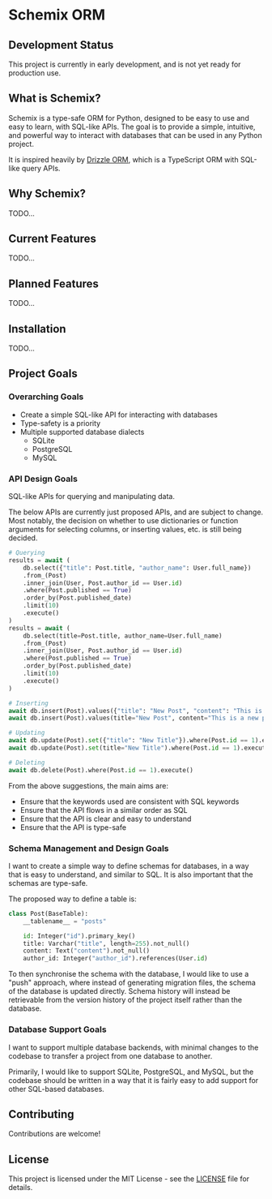 # Schemix ORM

## Development Status

This project is currently in early development, and is not yet ready for production use.

## What is Schemix?

Schemix is a type-safe ORM for Python, designed to be easy to use and easy to learn, with SQL-like APIs. The goal is to provide a simple, intuitive, and powerful way to interact with databases that can be used in any Python project.

It is inspired heavily by [Drizzle ORM](https://github.com/drizzle-team/drizzle-orm), which is a TypeScript ORM with SQL-like query APIs.

## Why Schemix?

TODO...

## Current Features

TODO...

## Planned Features

TODO...

## Installation

TODO...

## Project Goals

### Overarching Goals

-   Create a simple SQL-like API for interacting with databases
-   Type-safety is a priority
-   Multiple supported database dialects
    -   SQLite
    -   PostgreSQL
    -   MySQL

### API Design Goals

SQL-like APIs for querying and manipulating data.

The below APIs are currently just proposed APIs, and are subject to change. Most notably, the decision on whether to use dictionaries or function arguments for selecting columns, or inserting values, etc. is still being decided.

```python
# Querying
results = await (
    db.select({"title": Post.title, "author_name": User.full_name})
    .from_(Post)
    .inner_join(User, Post.author_id == User.id)
    .where(Post.published == True)
    .order_by(Post.published_date)
    .limit(10)
    .execute()
)
results = await (
    db.select(title=Post.title, author_name=User.full_name)
    .from_(Post)
    .inner_join(User, Post.author_id == User.id)
    .where(Post.published == True)
    .order_by(Post.published_date)
    .limit(10)
    .execute()
)

# Inserting
await db.insert(Post).values({"title": "New Post", "content": "This is a new post"}).execute()
await db.insert(Post).values(title="New Post", content="This is a new post").execute()

# Updating
await db.update(Post).set({"title": "New Title"}).where(Post.id == 1).execute()
await db.update(Post).set(title="New Title").where(Post.id == 1).execute()

# Deleting
await db.delete(Post).where(Post.id == 1).execute()
```

From the above suggestions, the main aims are:

-   Ensure that the keywords used are consistent with SQL keywords
-   Ensure that the API flows in a similar order as SQL
-   Ensure that the API is clear and easy to understand
-   Ensure that the API is type-safe

### Schema Management and Design Goals

I want to create a simple way to define schemas for databases, in a way that is easy to understand, and similar to SQL. It is also important that the schemas are type-safe.

The proposed way to define a table is:

```python
class Post(BaseTable):
    __tablename__ = "posts"

    id: Integer("id").primary_key()
    title: Varchar("title", length=255).not_null()
    content: Text("content").not_null()
    author_id: Integer("author_id").references(User.id)
```

To then synchronise the schema with the database, I would like to use a "push" approach, where instead of generating migration files, the schema of the database is updated directly. Schema history will instead be retrievable from the version history of the project itself rather than the database.

### Database Support Goals

I want to support multiple database backends, with minimal changes to the codebase to transfer a project from one database to another.

Primarily, I would like to support SQLite, PostgreSQL, and MySQL, but the codebase should be written in a way that it is fairly easy to add support for other SQL-based databases.

## Contributing

Contributions are welcome!

## License

This project is licensed under the MIT License - see the [LICENSE](LICENSE) file for details.
